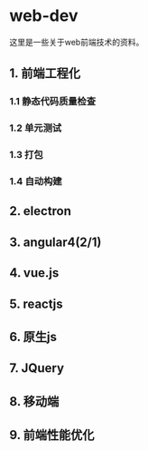 # web-dev
这里是一些关于web前端技术的资料。

## 1. 前端工程化

### 1.1 静态代码质量检查

### 1.2 单元测试

### 1.3 打包

### 1.4 自动构建

## 2. electron

## 3. angular4(2/1)

## 4. vue.js

## 5. reactjs

## 6. 原生js

## 7. JQuery

## 8. 移动端

## 9. 前端性能优化

